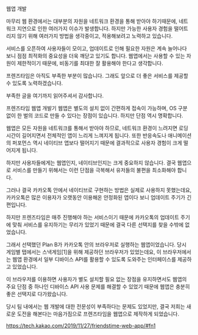 웹앱 개발

마무리
웹 환경에서는 대부분의 자원을 네트워크 환경을 통해 받아야 하기때문에, 네트워크 지연으로 인한 여러가지 이슈가 발생합니다. 하지만 가능한 사용자 경험을 떨어트리지 않기 위해 여러가지 방법을 생각중이고, 적용해보려고 노력하고 있습니다.

서비스를 오픈하여 사용자들이 모이고, 업데이트로 인해 필요한 자원은 계속 늘어나다 보니 점점 최적화의 중요성을 더욱 깨닫고 있기도 합니다. 웹앱에서는 사용할 수 있는 자원이 제한적이기 때문에, 비동기를 최대한 잘 활용해야 한다고 생각합니다.

프렌즈타임은 아직도 부족한 부분이 많습니다. 그래도 앞으로 더 좋은 서비스를 제공할 수 있도록 노력하겠습니다.

부족한 글을 여기까지 읽어주셔서 감사합니다.


프렌즈타임 웹앱 개발기
웹앱은 별도의 설치 없이 간편하게 접속이 가능하며, OS 구분 없이 한 벌의 코드로 만들 수 있다는 장점이 있습니다. 하지만 단점 역시 명확합니다.

웹앱은 모든 자원을 네트워크를 통해서 받아야 하므로, 네트워크 환경이 느려지면 로딩 시간이 길어지면서 전체적인 앱이 느리게 느껴지게 됩니다.
또한 반응속도나 애니메이션의 퍼포먼스 역시 네이티브 앱보다 떨어지기 때문에 결과적으로 사용자 경험이 크게 떨어지게 됩니다.

하지만 사용자들에게는 웹앱인지, 네이티브인지는 크게 중요하지 않습니다. 결국 웹앱으로 서비스를 만들기 위해서는 이런 단점을 극복해서 유저들의 불편을 최소화해야 합니다.


그러나 결국 카카오톡 안에서 네이티브로 구현하는 방법은 실제로 사용하지 못했는데요, 카카오톡은 많은 이용자가 오랫동안 이용해온 안정화된 앱이다 보니 업데이트 주기가 긴 편입니다.

하지만 프렌즈타임은 매주 진행해야 하는 서비스이기 때문에 카카오톡의 업데이트 주기에 맞춰 서비스를 유지하기는 무리가 있었기 때문에 결국 다른 선택지를 찾을 수밖에 없었습니다.

그래서 선택했던 Plan B가 카카오톡 안의 브라우저로 실행하는 웹앱이었습니다.
당시 게임별 탭에서는 스낵게임[1]을 위해 제공하던 브라우저가 있었는데요, 이 브라우저에서는 웹앱 환경에서 일부 디바이스 API를 활용할 수 있도록 도와주는 인터페이스를 제공하고 있었습니다.

이 브라우저를 이용하면 사용자가 별도 설치할 필요 없는 장점을 유지하면서도 웹앱의 주요 단점 중 하나인 디바이스 API 사용 문제를 해결할 수 있었기 때문에 웹앱은 충분히 좋은 선택지로 다가왔습니다.

당시 팀 내에서는 웹 개발에 대한 전문성이 부족하다는 문제도 있었지만, 결국 저희는 새로운 도전을 해본다는 마음가짐으로 프렌즈타임을 웹앱으로 제작하게 되었습니다.


https://tech.kakao.com/2019/11/27/friendstime-web-app/#fn1
